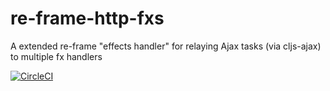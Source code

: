 # re-frame-http-fxs

A extended re-frame "effects handler" for relaying Ajax tasks (via cljs-ajax) to multiple fx handlers

[![CircleCI](https://circleci.com/gh/axrs/re-frame-http-fxs/tree/master.svg?style=svg)](https://circleci.com/gh/axrs/re-frame-http-fxs/tree/master)
